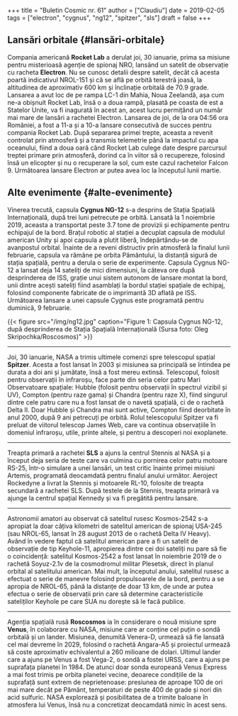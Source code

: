 +++
title = "Buletin Cosmic nr. 61"
author = ["Claudiu"]
date = 2019-02-05
tags = ["electron", "cygnus", "ng12", "spitzer", "sls"]
draft = false
+++

## Lansări orbitale {#lansări-orbitale}

Compania americană **Rocket Lab** a derulat joi, 30 ianuarie, prima sa misiune pentru misterioasă agenție de spionaj NRO, lansând un satelit de observație cu racheta **Electron**. Nu se cunosc detalii despre satelit, decât că acesta poartă indicativul NROL-151 și că se află pe orbită terestră joasă, la altitudinea de aproximativ 600 km și înclinație orbitală de 70.9 grade. Lansarea a avut loc de pe rampa LC-1 din Mahia, Noua Zeelandă, așa cum ne-a obișnuit Rocket Lab, însă o a doua rampă, plasată pe coasta de est a Statelor Unite, va fi inagurată în acest an, acest lucru permițând un număr mai mare de lansări a rachetei Electron. Lansarea de joi, de la ora 04:56 ora României, a fost a 11-a și a 10-a lansare consecutivă de succes pentru compania Rocket Lab. După separarea primei trepte, aceasta a revenit controlat prin atmosferă și a transmis telemetrie până la impactul cu apa oceanului, fiind a doua oară când Rocket Lab culege date despre parcursul treptei primare prin atmosferă, dorind ca în viitor să o recupereze, folosind însă un elicopter și nu o recuperare la sol, cum este cazul rachetelor Falcon 9. Următoarea lansare Electron ar putea avea loc la începutul lunii martie.


## Alte evenimente {#alte-evenimente}

Vinerea trecută, capsula **Cygnus NG-12** s-a desprins de Stația Spațială Internațională, după trei luni petrecute pe orbită. Lansată la 1 noiembrie 2019, aceasta a transportat peste 3.7 tone de provizii și echipamente pentru echipajul de la bord. Brațul robotic al stației a decuplat capsula de modulul american Unity și apoi capsula a plutit liberă, îndepărtându-se de avanpostul orbital. Înainte de a reveni distructiv prin atmosferă la finalul lunii februarie, capsula va rămâne pe orbita Pământului, la distanță sigură de stația spațială, pentru a derula o serie de experimente. Capsula Cygnus NG-12 a lansat deja 14 sateliți de mici dimensiuni, la câteva ore după desprinderea de ISS, grație unui sistem autonom de lansare montat la bord, unii dintre acești sateliți fiind asamblați la bordul stației spațiale de echipaj, folosind componente fabricate de o imprimantă 3D aflată pe ISS. Următoarea lansare a unei capsule Cygnus este programată pentru duminică, 9 februarie.

{{< figure src="/img/ng12.jpg" caption="Figure 1: Capsula Cygnus NG-12, după desprinderea de Stația Spațială Internațională (Sursa foto: Oleg Skripochka/Roscosmos)" >}}

---

Joi, 30 ianuarie, NASA a trimis ultimele comenzi spre telescopul spațial **Spitzer**. Acesta a fost lansat în 2003 și misiunea sa principală se întindea pe durata a doi ani și jumătate, însă a fost mereu extinsă. Telescopul, folosit pentru observații în infraroșu, face parte din seria celor patru Mari Observatoare spațiale: Hubble (folosit pentru observații în spectrul vizibil și UV), Compton (pentru raze gama) și Chandra (pentru raze X), fiind singurul dintre cele patru care nu a fost lansat de o navetă spațială, ci de o rachetă Delta II. Doar Hubble și Chandra mai sunt active, Compton fiind deorbitate în anul 2000, după 9 ani petrecuți pe orbită. Rolul telescopului Spitzer va fi preluat de viitorul telescop James Web, care va continua observațiile în domeniul infraroșu, utile, printe altele, și pentru a descoperi noi exoplanete.

---

Treapta primară a rachetei **SLS** a ajuns la centrul Stennis al NASA și a început deja seria de teste care va culmina cu pornirea celor patru motoare RS-25, într-o simulare a unei lansări, un test critic înainte primei misiuni Artemis, programată deocamdată pentru finalul anului următor. Aeroject Rockedyne a livrat la Stennis și motoarele RL-10, folosite de treapta secundară a rachetei SLS. După testele de la Stennis, treapta primară va ajunge la centrul spațial Kennedy și va fi pregătită pentru lansare.

---

Astronomii amatori au observat că satelitul rusesc Kosmos-2542 s-a apropiat la doar câțiva kilometri de satelitul american de spionaj USA-245 (sau NROL-65, lansat în 28 august 2013 de o rachetă Delta IV Heavy). Având în vedere faptul că satelitul american pare a fi un satelit de observație de tip Keyhole-11, apropierea dintre cei doi sateliți nu pare să fie o coincidență: satelitul Kosmos-2542 a fost lansat în noiembrie 2019 de o rachetă Soyuz-2.1v de la cosmodromul militar Plesetsk, direct în planul orbital al satelitului american. Mai mult, la începutul anului, satelitul rusesc a efectuat o serie de manevre folosind propulsoarele de la bord, pentru a se apropia de NROL-65, până la distanțe de doar 13 km, de unde ar putea efectua o serie de observații prin care să determine caracteristicile sateliților Keyhole pe care SUA nu dorește să le facă publice.

---

Agenția spațială rusă **Roscosmos** ia în considerare o nouă misiune spre **Venus**, în colaborare cu NASA, misiune care ar conține cel puțin o sondă orbitală și un lander. Misiunea, denumită Venera-D, urmează să fie lansată cel mai devreme în 2029, folosind o rachetă Angara-A5 și proiectul urmează să coste aproximativ echivalentul a 260 milioane de dolari. Ultimul lander care a ajuns pe Venus a fost Vega-2, o sondă a fostei URSS, care a ajuns pe suprafața planetei în 1984. De atunci doar sonda europeană Venus Express a mai fost trimis pe orbita planetei vecine, deoarece condițiile de la suprafață sunt extrem de neprietenoase: presiunea de aproape 100 de ori mai mare decât pe Pământ, temperaturi de peste 400 de grade și nori din acid sulfuric. NASA explorează și posibilitatea de a trimite baloane în atmosfera lui Venus, însă nu a concretizat deocamdată nimic în acest sens.